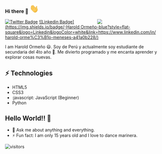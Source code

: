 ### Hi there 👋 <img src="https://raw.githubusercontent.com/ABSphreak/ABSphreak/master/gifs/Hi.gif" width="30px">

<img align='right' src='https://user-images.githubusercontent.com/5713670/87202985-820dcb80-c2b6-11ea-9f56-7ec461c497c3.gif' width='200"'>

[![Twitter Badge](https://img.shields.io/badge/-@Harold_om3-1ca0f1?style=flat-square&labelColor=1ca0f1&logo=twitter&logoColor=white&link=https://twitter.com/Harold_om3)](https://twitter.com/Harold_om3) [![Linkedin Badge](https://img.shields.io/badge/-Harold Ormeño-blue?style=flat-square&logo=Linkedin&logoColor=white&link=https://www.linkedin.com/in/harold-orme%C3%B1o-meneses-a41a0b228/)](https://www.linkedin.com/in/harold-orme%C3%B1o-meneses-a41a0b228/) 

I am Harold Ormeño 😃. 
Soy de Perú y actualmente soy estudiante de secundaria del 4to año 🏫. Me divierto programado y me encanta aprender y explorar cosas nuevas.

## ⚡ Technologies
- HTML5
- CSS3
- :javascript: JavaScript (Beginner)
- Python

## Hello World!! 🤔
- 💬 Ask me about anything and everything.
- ⚡ Fun fact: I am only 15 years old and I love to dance marinera.


![visitors](https://visitor-badge.glitch.me/badge?page_id=haroldom.haroldom)
